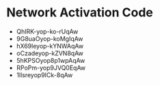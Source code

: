 # Network Activation Code
* QhIRK-yop-ko-rUqAw
* 9G8uaOyop-koMgIqAw
* hX69leyop-kYNWAqAw
* oCzadeyop-kZVN8qAw
* 5hKPSOyop8p1wpAqAw
* RPoPm-yop9JVQ0EqAw
* 1llsreyop9ICk-8qAw